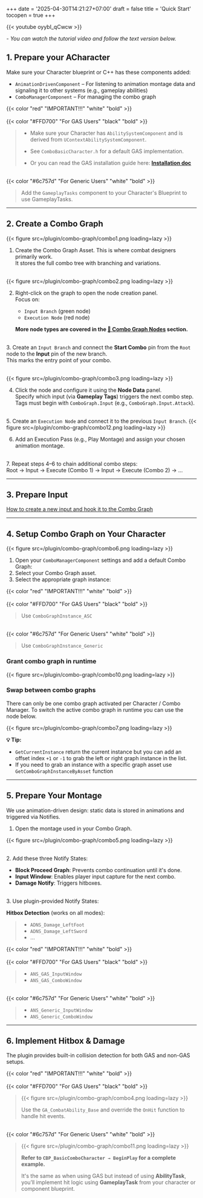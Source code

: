 +++
date = '2025-04-30T14:21:27+07:00'
draft = false
title = 'Quick Start' 
tocopen = true
+++ 

{{< youtube oyybI_qCwcw >}}

*- You can watch the tutorial video and follow the text version below.*

## 1. Prepare your ACharacter

Make sure your Character blueprint or C++ has these components added:

- `AnimationDrivenComponent` – For listening to animation montage data and signaling it to other systems (e.g., gameplay abilities)
- `ComboManagerComponent` – For managing the combo graph

{{< color "red" "IMPORTANT!!!" "white" "bold" >}}
\
\
{{< color "#FFD700" "For GAS Users" "black" "bold" >}}

>- Make sure your Character has `AbilitySystemComponent` and is derived from `UContextAbilitySystemComponent`.  
>
>- See `ComboBasicCharacter.h` for a default GAS implementation.
>- Or you can read the GAS installation guide here: **[Installation doc](https://github.com/tranek/GASDocumentation?tab=readme-ov-file#concepts-asc-setup)**

\
{{< color "#6c757d" "For Generic Users" "white" "bold" >}}

>Add the `GameplayTasks` component to your Character's Blueprint to use GameplayTasks.

---

## 2. Create a Combo Graph

{{< figure src=/plugin/combo-graph/combo1.png loading=lazy >}}  

1. Create the Combo Graph Asset. This is where combat designers primarily work.  
   It stores the full combo tree with branching and variations.

\
{{< figure src=/plugin/combo-graph/combo2.png loading=lazy >}}  

2. Right-click on the graph to open the node creation panel.  
   Focus on:
   - `Input Branch` (green node)
   - `Execution Node` (red node)
   
   **More node types are covered in the [🧊 Combo Graph Nodes](../documentation) section.**

\
3. Create an `Input Branch` and connect the **Start Combo** pin from the `Root` node to the **Input** pin of the new branch.  
   This marks the entry point of your combo.

\
{{< figure src=/plugin/combo-graph/combo3.png loading=lazy >}}  

4. Click the node and configure it using the **Node Data** panel.  
   Specify which input (via **Gameplay Tags**) triggers the next combo step.  
   Tags must begin with `ComboGraph.Input` (e.g., `ComboGraph.Input.Attack`).

\
5. Create an `Execution Node` and connect it to the previous `Input Branch`.
{{< figure src=/plugin/combo-graph/combo12.png loading=lazy >}}  

6. Add an Execution Pass (e.g., Play Montage) and assign your chosen animation montage.

\
7. Repeat steps 4–6 to chain additional combo steps:  
   Root → Input → Execute (Combo 1) → Input → Execute (Combo 2) → …

---

## 3. Prepare Input

[How to create a new input and hook it to the Combo Graph](../documentation/#how-to-create-a-new-input)

---

## 4. Setup Combo Graph on Your Character

{{< figure src=/plugin/combo-graph/combo6.png loading=lazy >}}  

1. Open your `ComboManagerComponent` settings and add a default Combo Graph:
2. Select your Combo Graph asset.
3. Select the appropriate graph instance:  

{{< color "red" "IMPORTANT!!!" "white" "bold" >}}
\
\
{{< color "#FFD700" "For GAS Users" "black" "bold" >}} 

   > Use `ComboGraphInstance_ASC`  

\
{{< color "#6c757d" "For Generic Users" "white" "bold" >}} 

   > Use `ComboGraphInstance_Generic`

### Grant combo graph in runtime 
{{< figure src=/plugin/combo-graph/combo10.png loading=lazy >}}   

### Swap between combo graphs
There can only be one combo graph activated per Character / Combo Manager. To switch the active combo graph in runtime you can use the node below.

{{< figure src=/plugin/combo-graph/combo7.png loading=lazy >}}  

**💡 Tip:** 
- `GetCurrentInstance` return the current instance but you can add an offset index `+1` or `-1` to grab the left or right graph instance in the list.
- If you need to grab an instance with a specific graph asset use `GetComboGraphInstanceByAsset` function

---

## 5. Prepare Your Montage

We use animation-driven design: static data is stored in animations and triggered via Notifies.

1. Open the montage used in your Combo Graph.

{{< figure src=/plugin/combo-graph/combo5.png loading=lazy >}}  

\
2. Add these three Notify States:

   - **Block Proceed Graph**: Prevents combo continuation until it's done.
   - **Input Window**: Enables player input capture for the next combo.
   - **Damage Notify**: Triggers hitboxes.

\
3. Use plugin-provided Notify States:

   **Hitbox Detection** (works on all modes):
   >- `ADNS_Damage_LeftFoot`
   >- `ADNS_Damage_LeftSword`
   >- …

{{< color "red" "IMPORTANT!!!" "white" "bold" >}}
\
\
   {{< color "#FFD700" "For GAS Users" "black" "bold" >}}  
   >- `ANS_GAS_InputWindow`  
   >- `ANS_GAS_ComboWindow`

\
   {{< color "#6c757d" "For Generic Users" "white" "bold" >}}  
   >- `ANS_Generic_InputWindow`  
   >- `ANS_Generic_ComboWindow`

---

## 6. Implement Hitbox & Damage

The plugin provides built-in collision detection for both GAS and non-GAS setups.

{{< color "red" "IMPORTANT!!!" "white" "bold" >}}
\
\
{{< color "#FFD700" "For GAS Users" "black" "bold" >}}

>{{< figure src=/plugin/combo-graph/combo4.png loading=lazy >}}  
>
>Use the `GA_CombatAbility_Base` and override the `OnHit` function to handle hit events.

\
{{< color "#6c757d" "For Generic Users" "white" "bold" >}} 

>{{< figure src=/plugin/combo-graph/combo11.png loading=lazy >}}  
>
>__Refer to `CBP_BasicComboCharacter → BeginPlay` for a complete example.__
>
>It's the same as when using GAS but instead of using **AbilityTask**, you’ll implement hit logic using **GameplayTask** from your character or component blueprint.
